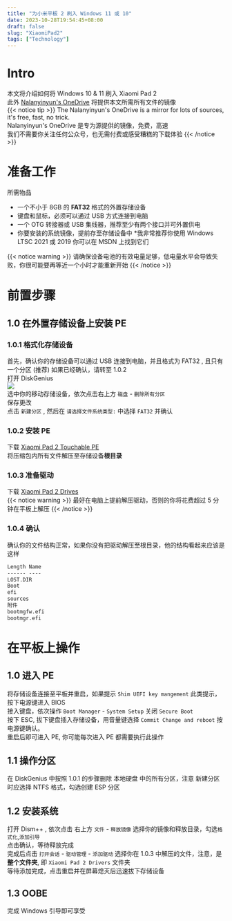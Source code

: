 ```yaml
---  
title: "为小米平板 2 刷入 Windows 11 或 10"  
date: 2023-10-28T19:54:45+08:00  
draft: false  
slug: "XiaomiPad2"  
tags: ["Technology"]  
---  
```

# Intro  
本文将介绍如何将 Windows 10 & 11 刷入 Xiaomi Pad 2  
此外 [Nalanyinyun's OneDrive](https://mirror.nalanyinyun.top/) 将提供本文所需所有文件的镜像  
{{< notice tip >}}
The Nalanyinyun's OneDrive is a mirror for lots of sources, it's free, fast, no trick.   
Nalanyinyun's OneDrive 是专为源提供的镜像，免费，高速    
我们不需要你关注任何公众号，也无需付费或感受糟糕的下载体验
{{< /notice >}}

# 准备工作  
所需物品  
- 一个不小于 8GB 的 **FAT32** 格式的外置存储设备  
- 键盘和鼠标，必须可以通过 USB 方式连接到电脑  
- 一个 OTG 转接器或 USB 集线器，推荐至少有两个接口并可外置供电  
- 你要安装的系统镜像，提前存至存储设备中 *我非常推荐你使用 Windows LTSC 2021 或 2019 你可以在 MSDN 上找到它们

{{< notice warning >}} 请确保设备电池的有效电量足够，低电量水平会导致失败，你很可能要再等近一个小时才能重新开始 {{< /notice >}}

# 前置步骤  
## 1.0 在外置存储设备上安装 PE  
### 1.0.1 格式化存储设备  
首先，确认你的存储设备可以通过 USB 连接到电脑，并且格式为 FAT32 , 且只有一个分区 (推荐) 如果已经确认，请转至 1.0.2  
打开 DiskGenius  
![](/DiskGenius.png)  
选中你的移动存储设备，依次点击右上方 `磁盘` - `删除所有分区`  
保存更改  
点击 `新建分区` , 然后在 `请选择文件系统类型:` 中选择 `FAT32` 并确认  
### 1.0.2 安装 PE  
下载 [Xiaomi Pad 2 Touchable PE](https://mirror.nalanyinyun.top/zh-CN/The%20Mirror%20of%20Source/Xiaomi%20Pad%20Source/Xiaomi%20Pad%202%20Touchable%20PE.7z)  
将压缩包内所有文件解压至存储设备**根目录**  
### 1.0.3 准备驱动  
下载 [Xiaomi Pad 2 Drives](https://mirror.nalanyinyun.top/zh-CN/The%20Mirror%20of%20Source/Xiaomi%20Pad%20Source/Xiaomi%20Pad%202%20Drivers.7z)  
{{< notice warning >}} 最好在电脑上提前解压驱动，否则的你将花费超过 5 分钟在平板上解压 {{< /notice >}} 
### 1.0.4 确认  
确认你的文件结构正常，如果你没有把驱动解压至根目录，他的结构看起来应该是这样  
``` Markdown  
Length Name  
------ ----  
LOST.DIR  
Boot  
efi  
sources  
附件  
bootmgfw.efi  
bootmgr.efi  
```  
# 在平板上操作  
## 1.0 进入 PE  
将存储设备连接至平板并重启，如果提示 `Shim UEFI key mangement` 此类提示，按下电源键进入 BIOS  
接入键盘，依次操作 `Boot Manager` - `System Setup` 关闭 `Secure Boot`  
按下 ESC, 拔下键盘插入存储设备，用音量键选择 `Commit Change and reboot` 按电源键确认。  
重启后即可进入 PE, 你可能每次进入 PE 都需要执行此操作  
## 1.1 操作分区  
在 DiskGenius 中按照 1.0.1 的步骤删除 本地硬盘 中的所有分区，注意 新建分区时应选择 NTFS 格式，勾选创建 ESP 分区  
## 1.2 安装系统  
打开 Dism++ , 依次点击 右上方 `文件` - `释放镜像` 选择你的镜像和释放目录，勾选`格式化`,`添加引导`  
点击确认，等待释放完成  
完成后点击 `打开会话` - `驱动管理` - `添加驱动` 选择你在 1.0.3 中解压的文件，注意，是**整个文件夹**, 即 `Xiaomi Pad 2 Drivers` 文件夹  
等待添加完成，点击重启并在屏幕熄灭后迅速拔下存储设备  
## 1.3 OOBE  
完成 Windows 引导即可享受  
